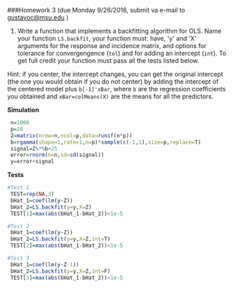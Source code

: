 ###Homework 3
(due Monday 9/26/2016, submit va e-mail to gustavoc@msu.edu )

1. Write a function that implements a backfitting algorithm for OLS. Name your function `LS.backfit`, your function must: have, 'y' and 'X' 
arguments for the response and incidence matrix, and options for tolerance for convergengence (`tol`) and for adding an intercept (`int`). To get full credit your function must pass all the tests listed below.


Hint: if you center, the intercept changes, you can get the original intercept (the one you would obtain if you do not center) by adding the 
intercept of the centered model plus `b[-1]'xBar`, where `b` are the regression coefficients you obtained and `xBar=colMeans(X)` are the means for
all the predictors.

**Simulation**

```R
 n=1000
 p=20
 Z=matrix(nrow=n,ncol=p,data=runif(n*p))
 b=rgamma(shape=1,rate=1,n=p)*sample(c(-1,1),size=p,replace=T)
 signal=Z%*%b+25
 error=rnorm(n=n,sd=sd(signal))
 y=error+signal
```

**Tests**
```R
#Test 1
 TEST=rep(NA,3)
 bHat_1=coef(lm(y~Z))
 bHat_2=LS.backfit(y=y,X=Z)
 TEST[1]=max(abs(bHat_1-bHat_2))<1e-5

#Test 2
 bHat_1=coef(lm(y~Z))
 bHat_2=LS.backfit(y=y,X=Z,int=T)
 TEST[2]=max(abs(bHat_1-bHat_2))<1e-5  

#Test 3
 bHat_1=coef(lm(y~Z-1))
 bHat_2=LS.backfit(y=y,X=Z,int=F)
 TEST[3]=max(abs(bHat_1-bHat_2))<1e-5  

```
